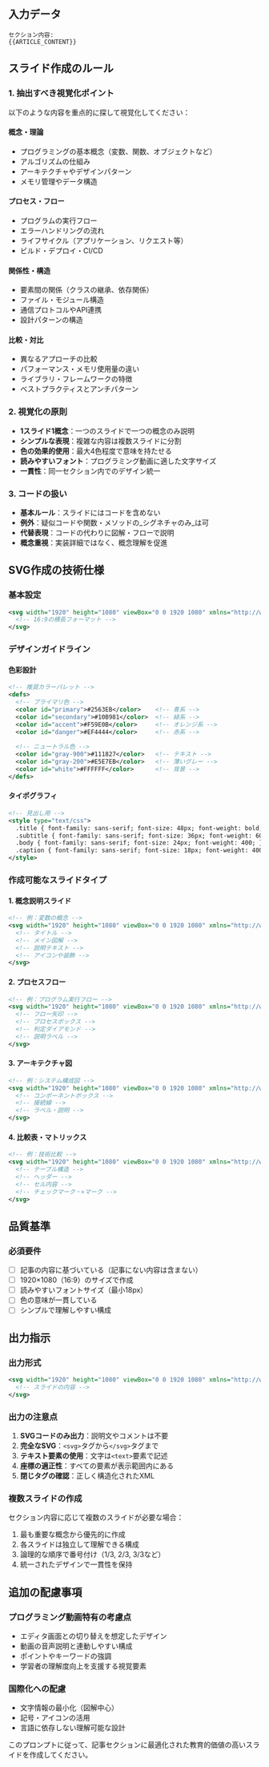 ## 入力データ
```
セクション内容:
{{ARTICLE_CONTENT}}
```

## スライド作成のルール

### 1. 抽出すべき視覚化ポイント
以下のような内容を重点的に探して視覚化してください：

#### 概念・理論
- プログラミングの基本概念（変数、関数、オブジェクトなど）
- アルゴリズムの仕組み
- アーキテクチャやデザインパターン
- メモリ管理やデータ構造

#### プロセス・フロー
- プログラムの実行フロー
- エラーハンドリングの流れ
- ライフサイクル（アプリケーション、リクエスト等）
- ビルド・デプロイ・CI/CD

#### 関係性・構造
- 要素間の関係（クラスの継承、依存関係）
- ファイル・モジュール構造
- 通信プロトコルやAPI連携
- 設計パターンの構造

#### 比較・対比
- 異なるアプローチの比較
- パフォーマンス・メモリ使用量の違い
- ライブラリ・フレームワークの特徴
- ベストプラクティスとアンチパターン

### 2. 視覚化の原則
- **1スライド1概念**：一つのスライドで一つの概念のみ説明
- **シンプルな表現**：複雑な内容は複数スライドに分割
- **色の効果的使用**：最大4色程度で意味を持たせる
- **読みやすいフォント**：プログラミング動画に適した文字サイズ
- **一貫性**：同一セクション内でのデザイン統一

### 3. コードの扱い
- **基本ルール**：スライドにはコードを含めない
- **例外**：疑似コードや関数・メソッドの_シグネチャのみ_は可
- **代替表現**：コードの代わりに図解・フローで説明
- **概念重視**：実装詳細ではなく、概念理解を促進

## SVG作成の技術仕様

### 基本設定
```xml
<svg width="1920" height="1080" viewBox="0 0 1920 1080" xmlns="http://www.w3.org/2000/svg">
  <!-- 16:9の横長フォーマット -->
</svg>
```

### デザインガイドライン
#### 色彩設計
```xml
<!-- 推奨カラーパレット -->
<defs>
  <!-- プライマリ色 -->
  <color id="primary">#2563EB</color>    <!-- 青系 -->
  <color id="secondary">#10B981</color>  <!-- 緑系 -->
  <color id="accent">#F59E0B</color>     <!-- オレンジ系 -->
  <color id="danger">#EF4444</color>     <!-- 赤系 -->
  
  <!-- ニュートラル色 -->
  <color id="gray-900">#111827</color>   <!-- テキスト -->
  <color id="gray-200">#E5E7EB</color>   <!-- 薄いグレー -->
  <color id="white">#FFFFFF</color>      <!-- 背景 -->
</defs>
```

#### タイポグラフィ
```xml
<!-- 見出し用 -->
<style type="text/css">
  .title { font-family: sans-serif; font-size: 48px; font-weight: bold; }
  .subtitle { font-family: sans-serif; font-size: 36px; font-weight: 600; }
  .body { font-family: sans-serif; font-size: 24px; font-weight: 400; }
  .caption { font-family: sans-serif; font-size: 18px; font-weight: 400; }
</style>
```

### 作成可能なスライドタイプ

#### 1. 概念説明スライド
```xml
<!-- 例：変数の概念 -->
<svg width="1920" height="1080" viewBox="0 0 1920 1080" xmlns="http://www.w3.org/2000/svg">
  <!-- タイトル -->
  <!-- メイン図解 -->
  <!-- 説明テキスト -->
  <!-- アイコンや装飾 -->
</svg>
```

#### 2. プロセスフロー
```xml
<!-- 例：プログラム実行フロー -->
<svg width="1920" height="1080" viewBox="0 0 1920 1080" xmlns="http://www.w3.org/2000/svg">
  <!-- フロー矢印 -->
  <!-- プロセスボックス -->
  <!-- 判定ダイアモンド -->
  <!-- 説明ラベル -->
</svg>
```

#### 3. アーキテクチャ図
```xml
<!-- 例：システム構成図 -->
<svg width="1920" height="1080" viewBox="0 0 1920 1080" xmlns="http://www.w3.org/2000/svg">
  <!-- コンポーネントボックス -->
  <!-- 接続線 -->
  <!-- ラベル・説明 -->
</svg>
```

#### 4. 比較表・マトリックス
```xml
<!-- 例：技術比較 -->
<svg width="1920" height="1080" viewBox="0 0 1920 1080" xmlns="http://www.w3.org/2000/svg">
  <!-- テーブル構造 -->
  <!-- ヘッダー -->
  <!-- セル内容 -->
  <!-- チェックマーク・×マーク -->
</svg>
```

## 品質基準

### 必須要件
- [ ] 記事の内容に基づいている（記事にない内容は含まない）
- [ ] 1920×1080（16:9）のサイズで作成
- [ ] 読みやすいフォントサイズ（最小18px）
- [ ] 色の意味が一貫している
- [ ] シンプルで理解しやすい構成

## 出力指示

### 出力形式
```xml
<svg width="1920" height="1080" viewBox="0 0 1920 1080" xmlns="http://www.w3.org/2000/svg">
  <!-- スライドの内容 -->
</svg>
```

### 出力の注意点
1. **SVGコードのみ出力**：説明文やコメントは不要
2. **完全なSVG**：`<svg>`タグから`</svg>`タグまで
3. **テキスト要素の使用**：文字は`<text>`要素で記述
4. **座標の適正性**：すべての要素が表示範囲内にある
5. **閉じタグの確認**：正しく構造化されたXML

### 複数スライドの作成
セクション内容に応じて複数のスライドが必要な場合：
1. 最も重要な概念から優先的に作成
2. 各スライドは独立して理解できる構成
3. 論理的な順序で番号付け（1/3, 2/3, 3/3など）
4. 統一されたデザインで一貫性を保持

## 追加の配慮事項

### プログラミング動画特有の考慮点
- エディタ画面との切り替えを想定したデザイン
- 動画の音声説明と連動しやすい構成
- ポイントやキーワードの強調
- 学習者の理解度向上を支援する視覚要素

### 国際化への配慮
- 文字情報の最小化（図解中心）
- 記号・アイコンの活用
- 言語に依存しない理解可能な設計

このプロンプトに従って、記事セクションに最適化された教育的価値の高いスライドを作成してください。